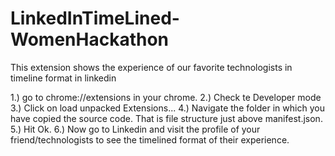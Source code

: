 # LinkedInTimeLined-WomenHackathon
This extension shows the experience of our favorite technologists in timeline format in linkedin

1.) go to chrome://extensions in your chrome.
2.) Check te Developer mode
3.) Click on load unpacked Extensions...
4.) Navigate the folder in which you have copied the source code. That is file structure just above manifest.json.
5.) Hit Ok.
6.) Now go to Linkedin and visit the profile of your friend/technologists to see the timelined format of their experience.
